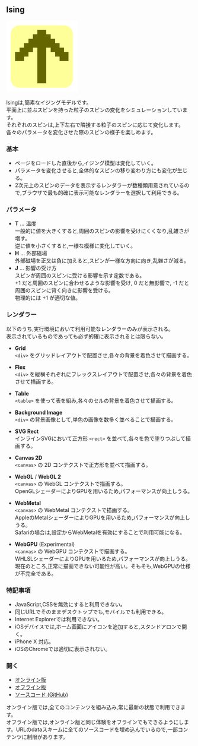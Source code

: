 ## Ising

![Ising](Icon.png "Ising")


Isingは,簡素なイジングモデルです。  
平面上に並ぶスピンを持った粒子のスピンの変化をシミュレーションしています。  
それぞれのスピンは,上下左右で隣接する粒子のスピンに応じて変化します。  
各々のパラメータを変化させた際のスピンの様子を楽しめます。

### 基本

- ページをロードした直後から,イジング模型は変化していく。
- パラメータを変化させると,全体的なスピンの移り変わり方にも変化が生じる。
- 2次元上のスピンのデータを表示するレンダラーが数種類用意されているので,ブラウザで最も的確に表示可能なレンダラーを選択して利用できる。

### パラメータ

- **T** … 温度  
	一般的に値を大きくすると,周囲のスピンの影響を受けにくくなり,乱雑さが増す。  
	逆に値を小さくすると,一様な模様に変化していく。
- **H** … 外部磁場  
	外部磁場を正又は負に加えると,スピンが一様な方向に向き,乱雑さが減る。  
- **J** … 影響の受け方  
	スピンが周囲のスピンに受ける影響を示す定数である。  
	+1 だと周囲のスピンに合わせるような影響を受け, 0 だと無影響で, -1 だと周囲のスピンに背く向きに影響を受ける。  
	物理的には +1 が適切な値。

### レンダラー
以下のうち,実行環境において利用可能なレンダラーのみが表示される。  
表示されているものであっても必ず的確に表示されるとは限らない。

- **Grid**  
	`<div>` をグリッドレイアウトで配置させ,各々の背景を着色させて描画する。

- **Flex**  
	`<div>` を縦横それぞれにフレックスレイアウトで配置させ,各々の背景を着色させて描画する。

- **Table**  
	`<table>` を使って表を組み,各々のセルの背景を着色させて描画する。

- **Background Image**  
	`<div>` の背景画像として,単色の画像を数多く並べることで描画する。

- **SVG Rect**  
	インラインSVGにおいて正方形 `<rect>` を並べて,各々を色で塗りつぶして描画する。

- **Canvas 2D**  
	`<canvas>` の 2D コンテクストで正方形を並べて描画する。

- **WebGL** / **WebGL 2**  
	`<canvas>` の WebGL コンテクストで描画する。  
	OpenGLシェーダーによりGPUを用いるため,パフォーマンスが向上しうる。

- **WebMetal**  
	`<canvas>` の WebMetal コンテクストで描画する。  
	AppleのMetalシェーダーによりGPUを用いるため,パフォーマンスが向上しうる。  
	Safariの場合は,設定からWebMetalを有効にすることで利用可能になる。

- **WebGPU** (Experimental)  
	`<canvas>` の WebGPU コンテクストで描画する。  
	WHLSLシェーダーによりGPUを用いるため,パフォーマンスが向上しうる。  
	現在のところ,正常に描画できない可能性が高い。そもそも,WebGPUの仕様が不完全である。


### 特記事項
- JavaScript,CSSを無効にすると利用できない。
- 同じURLでそのままデスクトップでも,モバイルでも利用できる。
- Internet Explorerでは利用できない。
- iOSデバイスでは,ホーム画面にアイコンを追加すると,スタンドアロンで開く。
- iPhone X 対応。
- iOSのChromeでは適切に表示されない。

### 開く
- [オンライン版](https://akimikimikimikimikimikimika.github.io/Ising/Ising.html "Isingオンライン版")
- [オフライン版](https://akimikimikimikimikimikimika.github.io/Ising/offline.html "Isingオフライン版")
- [ソースコード (GitHub)](https://github.com/akimikimikimikimikimikimika/Ising/ "ソースコード")

オンライン版では,全てのコンテンツを組み込み,常に最新の状態で利用できます。  
オフライン版では,オンライン版と同じ体験をオフラインでもできるようにします。URLのdataスキームに全てのソースコードを埋め込んでいるので,一部コンテンツに制限があります。